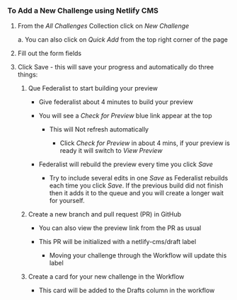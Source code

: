 ### To Add a New Challenge using Netlify CMS

1.  From the *All Challenges* Collection click on *New Challenge*

	a.  You can also click on *Quick Add* from the top right corner of the page

2.  Fill out the form fields  

3.  Click Save - this will save your progress and automatically do three things:

	1.  Que Federalist to start building your preview

		-  Give federalist about 4 minutes to build your preview

		-  You will see a *Check for Preview* blue link appear at the top

			-  This will Not refresh automatically

				-  Click *Check for Preview* in about 4 mins, if your preview is ready it will switch to *View Preview*

	    -  Federalist will rebuild the preview every time you click *Save*

            -  Try to include several edits in one *Save* as Federalist rebuilds each time you click *Save*. If the previous build did not finish then it adds it to the queue and you will create a longer wait for yourself.

	2.  Create a new branch and pull request (PR) in GitHub

		-  You can also view the preview link from the PR as usual

		-  This PR will be initialized with a netlify-cms/draft label

			-  Moving your challenge through the Workflow will update this label

	3.  Create a card for your new challenge in the Workflow

        -  This card will be added to the Drafts column in the workflow